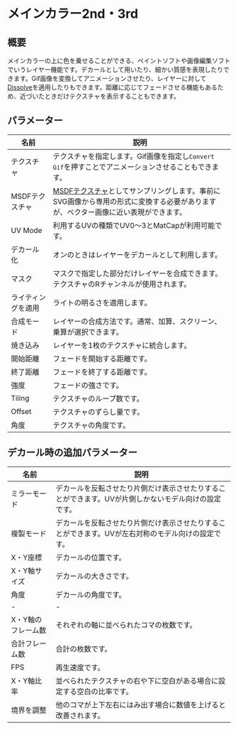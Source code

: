 # メインカラー2nd・3rd

## 概要
メインカラーの上に色を乗せることができる、ペイントソフトや画像編集ソフトでいうレイヤー機能です。デカールとして用いたり、細かい質感を表現したりできます。Gif画像を変換してアニメーションさせたり、レイヤーに対して[Dissolve](/ja_JP/advanced/dissolve.md)を適用したりもできます。距離に応じてフェードさせる機能もあるため、近づいたときだけテクスチャを表示することもできます。

## パラメーター

|名前|説明|
|-|-|
|テクスチャ|テクスチャを指定します。Gif画像を指定し`Convert Gif`を押すことでアニメーションさせることもできます。|
|MSDFテクスチャ|[MSDFテクスチャ](https://github.com/Chlumsky/msdfgen)としてサンプリングします。事前にSVG画像から専用の形式に変換する必要がありますが、ベクター画像に近い表現ができます。|
|UV Mode|利用するUVの種類でUV0～3とMatCapが利用可能です。|
|デカール化|オンのときはレイヤーをデカールとして利用します。|
|マスク|マスクで指定した部分だけレイヤーを合成できます。テクスチャのRチャンネルが使用されます。|
|ライティングを適用|ライトの明るさを適用します。|
|合成モード|レイヤーの合成方法です。通常、加算、スクリーン、乗算が選択できます。|
|焼き込み|レイヤーを1枚のテクスチャに統合します。|
|開始距離|フェードを開始する距離です。|
|終了距離|フェードを終了する距離です。|
|強度|フェードの強さです。|
|Tiling|テクスチャのループ数です。|
|Offset|テクスチャのずらし量です。|
|角度|テクスチャの角度です。|

## デカール時の追加パラメーター

|名前|説明|
|-|-|
|ミラーモード|デカールを反転させたり片側だけ表示させたりすることができます。UVが片側しかないモデル向けの設定です。|
|複製モード|デカールを反転させたり片側だけ表示させたりすることができます。UVが左右対称のモデル向けの設定です。|
|X・Y座標|デカールの位置です。|
|X・Y軸サイズ|デカールの大きさです。|
|角度|デカールの角度です。|
|-|-|
|X・Y軸のフレーム数|それぞれの軸に並べられたコマの枚数です。|
|合計フレーム数|合計の枚数です。|
|FPS|再生速度です。|
|X・Y軸比率|並べられたテクスチャの右や下に空白がある場合に設定する空白の比率です。|
|境界を調整|他のコマが上下左右にはみ出す場合に数値を上げると改善されます。|